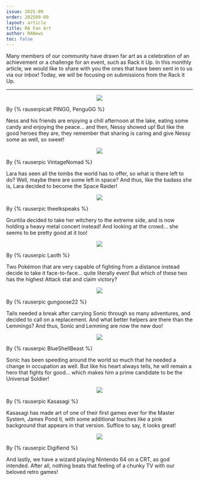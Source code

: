 ```yaml
---
issue: 2025-09
order: 202509-09
layout: article
title: RA Fan Art
author: RANews
toc: false
---
```


Many members of our community have drawn far art as a celebration of an achievement or a challenge for an event, such as Rack it Up. In this monthly article, we would like to share with you the ones that have been sent in to us via our inbox! Today, we will be focusing on submissions from the Rack it Up.

***

<p align="center"><img src="https://github.com/user-attachments/assets/5b0f406a-f90e-4012-a46e-c48cbc1b89f7" /></p>

By {% rauserpicalt PINGG, PenguGG %}

Ness and his friends are enjoying a chill afternoon at the lake, eating some candy and enjoying the peace... and then, Nessy showed up! But like the good heroes they are, they remember that sharing is caring and give Nessy some as well, so sweet!

<p align="center"><img src="https://github.com/user-attachments/assets/f307ee3d-5e34-4d4a-8f68-967507583d41" /></p>

By {% rauserpic VintageNomad %}

Lara has seen all the tombs the world has to offer, so what is there left to do? Well, maybe there are some left in space? And thus, like the badass she is, Lara decided to become the Space Raider!

<p align="center"><img src="https://github.com/user-attachments/assets/d98d5411-f5ea-4f8c-8d1e-27cb81d11917" /></p>

By {% rauserpic theelkspeaks %}

Gruntila decided to take her witchery to the extreme side, and is now holding a heavy metal concert instead! And looking at the crowd... she seems to be pretty good at it too!

<p align="center"><img src="https://github.com/user-attachments/assets/b2375d03-5b1b-45a8-bcfb-7aaa94c5267c" /></p>

By {% rauserpic Laoth %}

Two Pokémon that are very capable of fighting from a distance instead decide to take it face-to-face... quite literally even! But which of these two has the highest Attack stat and claim victory?

<p align="center"><img src="https://github.com/user-attachments/assets/5386c665-3c14-4ad0-b577-d63e7ac72fb1" /></p>

By {% rauserpic gungoose22 %}

Tails needed a break after carrying Sonic through so many adventures, and decided to call on a replacement. And what better helpers are there than the Lemmings? And thus, Sonic and Lemming are now the new duo!

<p align="center"><img src="https://github.com/user-attachments/assets/7eb6798d-6975-4fbb-807e-c2a692202f0c" /></p>

By {% rauserpic BlueShellBeast %}

Sonic has been speeding around the world so much that he needed a change in occupation as well. But like his heart always tells, he will remain a hero that fights for good... which makes him a prime candidate to be the Universal Soldier!

<p align="center"><img src="https://github.com/user-attachments/assets/abeef42c-04b9-4da3-8403-dc4b259503d5" /></p>

By {% rauserpic Kasasagi %}

Kasasagi has made art of one of their first games ever for the Master System, James Pond II, with some additional touches like a pink background that appears in that version. Suffice to say, it looks great!

<p align="center"><img src="https://github.com/user-attachments/assets/c8f84309-cce6-4d68-a8ec-d06bc27bd472" /></p>

By {% rauserpic Digifiend %}

And lastly, we have a wizard playing Nintendo 64 on a CRT, as god intended. After all, nothing beats that feeling of a chunky TV with our beloved retro games!